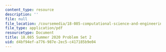 ```yaml
---
content_type: resource
description: ''
file: null
file_location: /coursemedia/18-085-computational-science-and-engineering-i-summer-2020/d4bf94efa776987e2ec5c417185b9e04_MIT18_085Summer20_PS2.pdf
file_type: application/pdf
resourcetype: Document
title: 18.085 Summer 2020 Problem Set 2
uid: d4bf94ef-a776-987e-2ec5-c417185b9e04
---
```

